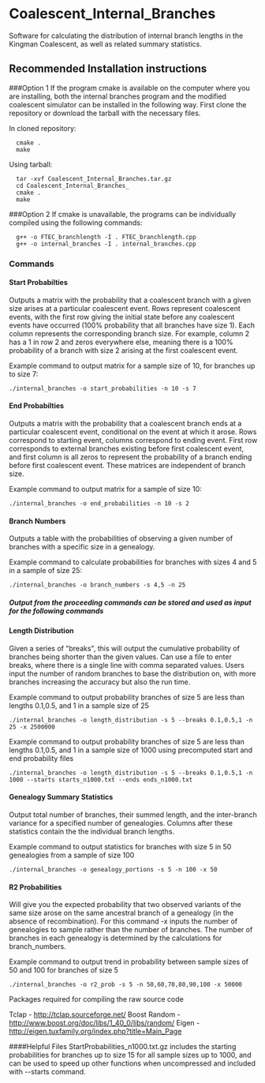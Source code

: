 # Coalescent_Internal_Branches
Software for calculating the distribution of internal branch lengths in the Kingman Coalescent, as well as related summary statistics.

## Recommended Installation instructions

###Option 1
If the program cmake is available on the computer where you are installing, both the internal branches program and the modified coalescent simulator can be installed in the following way. First clone the repository or download the tarball with the necessary files.

In cloned repository:
   
      cmake .
      make   	     

Using tarball:
      
      tar -xvf Coalescent_Internal_Branches.tar.gz
      cd Coalescent_Internal_Branches_
      cmake .
      make

###Option 2
If cmake is unavailable, the programs can be individually compiled using the following commands:

      g++ -o FTEC_branchlength -I . FTEC_branchlength.cpp
      g++ -o internal_branches -I . internal_branches.cpp
	  

### Commands 

#### Start Probabilties
Outputs a matrix with the probability that a coalescent branch with a given size arises at a particular coalescent event. Rows represent coalescent events, with the first row giving the initial state before any coalescent events have occurred (100% probability that all branches have size 1). Each column represents the corresponding branch size. For example, column 2 has a 1 in row 2 and zeros everywhere else, meaning there is a 100% probability of a branch with size 2 arising at the first coalescent event. 

Example command to output matrix for a sample size of 10, for branches up to size 7:

`./internal_branches -o start_probabilities -n 10 -s 7`

#### End Probabilties
Outputs a matrix with the probability that a coalescent branch ends at a particular coalescent event, conditional on the event at which it arose. Rows correspond to starting event, columns correspond to ending event. First row corresponds to external branches existing before first coalescent event, and first column is all zeros to represent the probability of a branch ending before first coalescent event. These matrices are independent of branch size. 

Example command to output matrix for a sample of size 10:
 
`./internal_branches -o end_probabilities -n 10 -s 2`

#### Branch Numbers
Outputs a table with the probabilities of observing a given number of branches with a specific size in a genealogy. 

Example command to calculate probabilities for branches with sizes 4 and 5 in a sample of size 25:
 
`./internal_branches -o branch_numbers -s 4,5 -n 25`
  
##### Output from the proceeding commands can be stored and used as input for the following commands
  
#### Length Distribution
Given a series of "breaks", this will output the cumulative probability of branches being shorter than the given values. Can use a file to enter breaks, where there is a single line with comma separated values. Users input the number of random branches to base the distribution on, with more branches increasing the accuracy but also the run time. 

Example command to output probability branches of size 5 are less than lengths 0.1,0.5, and 1 in a sample size of 25
 
`./internal_branches -o length_distribution -s 5 --breaks 0.1,0.5,1 -n 25 -x 2500000`
  
Example command to output probability branches of size 5 are less than lengths 0.1,0.5, and 1 in a sample size of 1000 using precomputed start and end probability files
  
`./internal_branches -o length_distribution -s 5 --breaks 0.1,0.5,1 -n 1000 --starts starts_n1000.txt --ends ends_n1000.txt`
  
#### Genealogy Summary Statistics
Output total number of branches, their summed length, and the inter-branch variance for a specified number of genealogies. Columns after these statistics contain the the individual branch lengths.

Example command to output statistics for branches with size 5 in 50 genealogies from a sample of size 100
 
`./internal_branches -o genealogy_portions -s 5 -n 100 -x 50`

####  R2 Probabilities
Will give you the expected probability that two observed variants of the same size arose on the same ancestral branch of a genealogy (in the absence of recombination). For this command -x inputs the number of genealogies to sample rather than the number of branches. The number of branches in each genealogy is determined by the calculations for branch_numbers.   
  
Example command to output trend in probability between sample sizes of 50 and 100 for branches of size 5
 
`./internal_branches -o r2_prob -s 5 -n 50,60,70,80,90,100 -x 50000`


Packages required for compiling the raw source code

Tclap - http://tclap.sourceforge.net/
Boost Random - http://www.boost.org/doc/libs/1_40_0/libs/random/
Eigen - http://eigen.tuxfamily.org/index.php?title=Main_Page

####Helpful Files
StartProbabilities_n1000.txt.gz includes the starting probabilities for branches up to size 15 for all sample sizes up to 1000, and can be used to speed up other functions when uncompressed and included with --starts command.